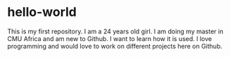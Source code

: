 # hello-world
This is my first repository.
I am a 24 years old girl. I am doing my master in CMU Africa and am new to Github. I want to learn how it is used. 
I love programming and would love to work on different projects here on Github.
